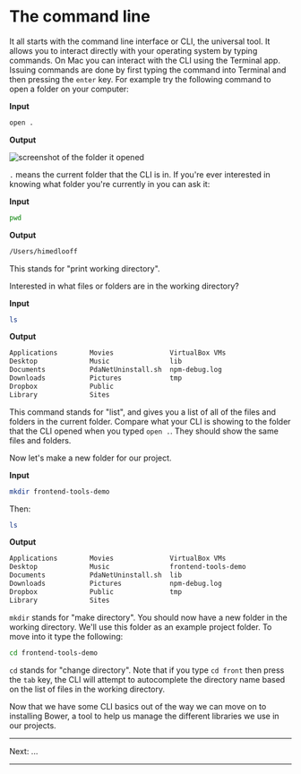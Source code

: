 The command line
================

It all starts with the command line interface or CLI, the universal tool. It allows you to interact directly with your operating system by typing commands. On Mac you can interact with the CLI using the Terminal app. Issuing commands are done by first typing the command into Terminal and then pressing the `enter` key. For example try the following command to open a folder on your computer:

**Input**

```bash
open .
```

**Output**

![screenshot of the folder it opened](cli-open.png)

`.` means the current folder that the CLI is in. If you're ever interested in knowing what folder you're currently in you can ask it:

**Input**

```bash
pwd
```

**Output**

```bash
/Users/himedlooff
```

This stands for "print working directory".

Interested in what files or folders are in the working directory?

**Input**

```bash
ls
```

**Output**

```bash
Applications		Movies			    VirtualBox VMs
Desktop			    Music			    lib
Documents		    PdaNetUninstall.sh	npm-debug.log
Downloads		    Pictures		    tmp
Dropbox			    Public
Library			    Sites
```

This command stands for "list", and gives you a list of all of the files and folders in the current folder. Compare what your CLI is showing to the folder that the CLI opened when you typed `open .`. They should show the same files and folders.

Now let's make a new folder for our project.

**Input**

```bash
mkdir frontend-tools-demo
```

Then:

```bash
ls
```

**Output**

```bash
Applications		Movies			    VirtualBox VMs
Desktop			    Music			    frontend-tools-demo
Documents		    PdaNetUninstall.sh	lib
Downloads		    Pictures		    npm-debug.log
Dropbox			    Public			    tmp
Library			    Sites
```

`mkdir` stands for "make directory". You should now have a new folder in the working directory. We'll use this folder as an example project folder. To move into it type the following:

```bash
cd frontend-tools-demo
```

`cd` stands for "change directory". Note that if you type `cd front` then press the `tab` key, the CLI will attempt to autocomplete the directory name based on the list of files in the working directory.

Now that we have some CLI basics out of the way we can move on to installing Bower, a tool to help us manage the different libraries we use in our projects.

---

Next: ...

---
